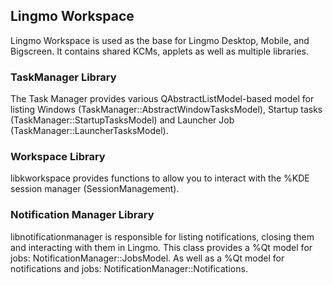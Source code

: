## Lingmo Workspace

Lingmo Workspace is used as the base for Lingmo Desktop, Mobile, and Bigscreen.
It contains shared KCMs, applets as well as multiple libraries.

### TaskManager Library

The Task Manager provides various QAbstractListModel-based model for listing
Windows (TaskManager::AbstractWindowTasksModel), Startup tasks (TaskManager::StartupTasksModel) and Launcher
Job (TaskManager::LauncherTasksModel).

### Workspace Library

libkworkspace provides functions to allow you to interact with the
%KDE session manager (SessionManagement).

### Notification Manager Library

libnotificationmanager is responsible for listing notifications, closing them
and interacting with them in Lingmo. This class provides a %Qt model for jobs:
NotificationManager::JobsModel. As well as a %Qt model for notifications and
jobs: NotificationManager::Notifications.
